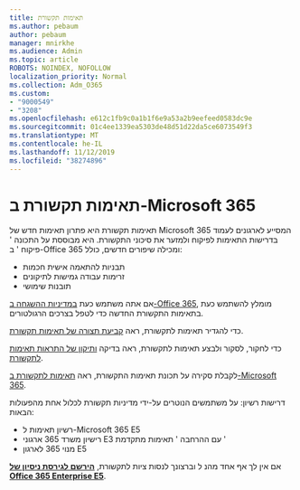 ```yaml
---
title: תאימות תקשורת
ms.author: pebaum
author: pebaum
manager: mnirkhe
ms.audience: Admin
ms.topic: article
ROBOTS: NOINDEX, NOFOLLOW
localization_priority: Normal
ms.collection: Adm_O365
ms.custom:
- "9000549"
- "3208"
ms.openlocfilehash: e612c1fb9c0a1b1f6e9a53a2b9eefeed0583dc9e
ms.sourcegitcommit: 01c4ee1339ea5303de48d51d22da5ce6073549f3
ms.translationtype: MT
ms.contentlocale: he-IL
ms.lasthandoff: 11/12/2019
ms.locfileid: "38274896"
---
```

# <a name="communication-compliance-in-microsoft-365"></a>תאימות תקשורת ב-Microsoft 365

תאימות תקשורת היא פתרון תאימות חדש של Microsoft 365 המסייע לארגונים לעמוד בדרישות התאימות לפיקוח ולמזער את סיכוני התקשורת. היא מבוססת על התכונה ' פיקוח ' ב-Office 365 ומכילה שיפורים חדשים, כולל:

- תבניות להתאמה אישית חכמות
- זרימות עבודה גמישות לתיקונים
- תובנות שימושי

אם אתה משתמש כעת [במדיניות ההשגחה ב-Office 365](https://docs.microsoft.com/microsoft-365/compliance/supervision-policies), מומלץ להשתמש כעת בתאימות התקשורת החדשה כדי לטפל בצרכים הרגולטורים.

כדי להגדיר תאימות לתקשורת, ראה [קביעת תצורה של תאימות תקשורת](https://docs.microsoft.com/microsoft-365/compliance/communication-compliance-configure).

כדי לחקור, לסקור ולבצע תאימות לתקשורת, ראה בדיקה [ותיקון של התראות תאימות לתקשורת](https://docs.microsoft.com/microsoft-365/compliance/communication-compliance-investigate-remediate).

לקבלת סקירה על תכונת תאימות התקשורת, ראה [תאימות לתקשורת ב-Microsoft 365](https://docs.microsoft.com/microsoft-365/compliance/communication-compliance).

דרישות רשיון: על משתמשים הנוטרים על-ידי מדיניות תקשורת לכלול אחת מהפעולות הבאות:

- רשיון תאימות ל-Microsoft 365 E5
- רישיון משרד 365 ארגוני E3 עם ההרחבה ' תאימות מתקדמת '
- מנוי 365 לארגון E5

אם אין לך אף אחד מהנ ל וברצונך לנסות ציות לתקשורת, **[הירשם לגירסת ניסיון של Office 365 Enterprise E5](https://go.microsoft.com/fwlink/p/?LinkID=698279)**.